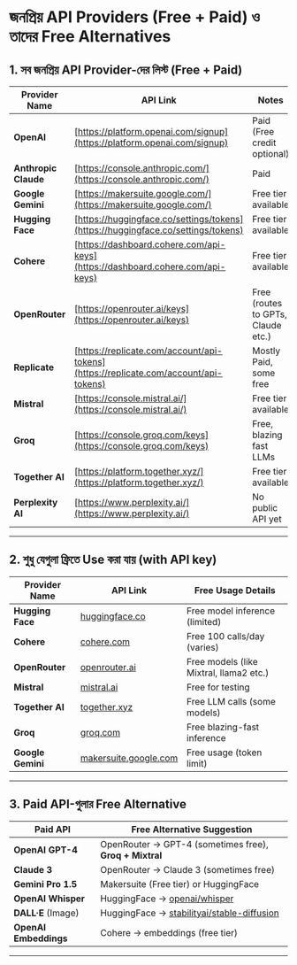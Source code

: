# জনপ্রিয় API Providers (Free + Paid) ও তাদের Free Alternatives

##  1. সব জনপ্রিয় API Provider-দের লিস্ট (Free + Paid)

| Provider Name        | API Link                                                                             | Notes                              |
| -------------------- | ------------------------------------------------------------------------------------ | ---------------------------------- |
| **OpenAI**           | [https://platform.openai.com/signup](https://platform.openai.com/signup)             | Paid (Free credit optional)        |
| **Anthropic Claude** | [https://console.anthropic.com/](https://console.anthropic.com/)                     | Paid                               |
| **Google Gemini**    | [https://makersuite.google.com/](https://makersuite.google.com/)                     | Free tier available                |
| **Hugging Face**     | [https://huggingface.co/settings/tokens](https://huggingface.co/settings/tokens)     | Free tier available                |
| **Cohere**           | [https://dashboard.cohere.com/api-keys](https://dashboard.cohere.com/api-keys)       | Free tier available                |
| **OpenRouter**       | [https://openrouter.ai/keys](https://openrouter.ai/keys)                             | Free (routes to GPTs, Claude etc.) |
| **Replicate**        | [https://replicate.com/account/api-tokens](https://replicate.com/account/api-tokens) | Mostly Paid, some free             |
| **Mistral**          | [https://console.mistral.ai/](https://console.mistral.ai/)                           | Free tier available                |
| **Groq**             | [https://console.groq.com/keys](https://console.groq.com/keys)                       | Free, blazing fast LLMs            |
| **Together AI**      | [https://platform.together.xyz/](https://platform.together.xyz/)                     | Free tier available                |
| **Perplexity AI**    | [https://www.perplexity.ai/](https://www.perplexity.ai/)                             | No public API yet                  |

---

##  2. শুধু যেগুলা ফ্রিতে Use করা যায় (with API key)

| Provider Name     | API Link                                                 | Free Usage Details                      |
| ----------------- | -------------------------------------------------------- | --------------------------------------- |
| **Hugging Face**  | [huggingface.co](https://huggingface.co/settings/tokens) | Free model inference (limited)          |
| **Cohere**        | [cohere.com](https://dashboard.cohere.com/api-keys)      | Free 100 calls/day (varies)             |
| **OpenRouter**    | [openrouter.ai](https://openrouter.ai/keys)              | Free models (like Mixtral, llama2 etc.) |
| **Mistral**       | [mistral.ai](https://console.mistral.ai/)                | Free for testing                        |
| **Together AI**   | [together.xyz](https://platform.together.xyz/)           | Free LLM calls (some models)            |
| **Groq**          | [groq.com](https://console.groq.com/keys)                | Free blazing-fast inference             |
| **Google Gemini** | [makersuite.google.com](https://makersuite.google.com/)  | Free usage (token limit)                |

---

##  3. Paid API-গুলার Free Alternative

| Paid API              | Free Alternative Suggestion                                                                       |
| --------------------- | ------------------------------------------------------------------------------------------------- |
| **OpenAI GPT-4**      | OpenRouter → GPT-4 (sometimes free), **Groq + Mixtral**                                           |
| **Claude 3**          | OpenRouter → Claude 3 (sometimes free)                                                            |
| **Gemini Pro 1.5**    | Makersuite (Free tier) or HuggingFace                                                             |
| **OpenAI Whisper**    | HuggingFace → [openai/whisper](https://huggingface.co/openai/whisper)                             |
| **DALL·E** (Image)    | HuggingFace → [stabilityai/stable-diffusion](https://huggingface.co/stabilityai/stable-diffusion) |
| **OpenAI Embeddings** | Cohere → embeddings (free tier)                                                                   |

---
